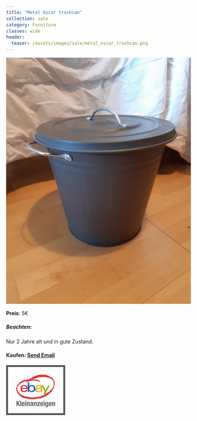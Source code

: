 ```yaml
---
title: "Metal Oscar trashcan"
collection: sale
category: Furniture
classes: wide
header: 
  teaser: /assets/images/sale/metal_oscar_trashcan.png
---
```




<a href="">
  <img src="/assets/images/sale/metal_oscar_trashcan.png" alt="Metal Oscar trashcan">
</a>

**Preis**: 5€

##### Beachten:
Nur 2 Jahre alt und in gute Zustand.

#### Kaufen: <a href = "mailto:digitaldasler@gmail.com?subject=Metal Oscar trashcan">Send Email</a>

<a href="">
  <img src="/assets/images/ebay.png" alt="Ebay Kleinanzeigen" style="border: 5px solid #555">
</a>

